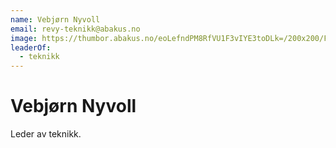```yaml
---
name: Vebjørn Nyvoll
email: revy-teknikk@abakus.no
image: https://thumbor.abakus.no/eoLefndPM8RfVU1F3vIYE3toDLk=/200x200/FB_IMG_1630048163087_o4GxgRQ.jpg
leaderOf:
  - teknikk
---
```


# Vebjørn Nyvoll

Leder av teknikk.
